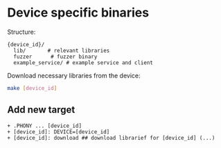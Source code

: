 # Device specific binaries 

Structure: 
```
{device_id}/
  lib/       # relevant libraries
  fuzzer      # fuzzer binary
  example_service/ # example service and client
```

Download necessary libraries from the device:
```bash
make [device_id]
```

## Add new target

```
+ .PHONY ... [device_id]
+ [device_id]: DEVICE=[device_id]
+ [device_id]: download ## download librarief for [device_id] (...)
```
